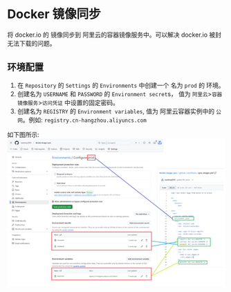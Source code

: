 # Docker 镜像同步

将 docker.io 的 镜像同步到 阿里云的容器镜像服务中。可以解决 docker.io 被封无法下载的问题。

## 环境配置
1. 在 `Repository` 的 `Settings` 的 `Environments` 中创建一个 名为 `prod` 的 环境。
2. 创建名为 `USERNAME` 和 `PASSWORD` 的 `Environment secret`s， 值为 `阿里云`>`容器镜像服务`>`访问凭证` 中设置的固定密码。
3. 创建名为 `REGISTRY` 的 `Environment variables`, 值为 阿里云容器实例中的 `公网`。例如: `registry.cn-hangzhou.aliyuncs.com`

如下图所示:
![](./environments_config.png)
